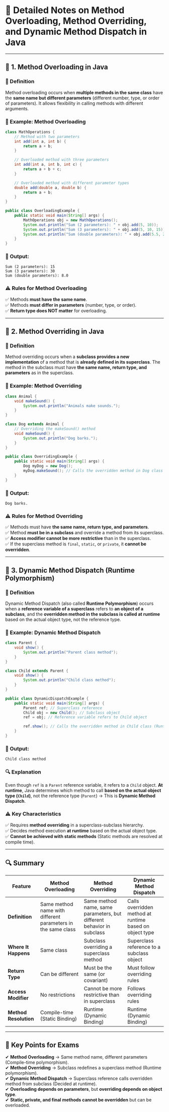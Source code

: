 # **📘 Detailed Notes on Method Overloading, Method Overriding, and Dynamic Method Dispatch in Java**  

---

## **🔹 1. Method Overloading in Java**  

### **📌 Definition**  
Method overloading occurs when **multiple methods in the same class** have the **same name but different parameters** (different number, type, or order of parameters). It allows flexibility in calling methods with different arguments.  

### **📝 Example: Method Overloading**  
```java
class MathOperations {
    // Method with two parameters
    int add(int a, int b) {
        return a + b;
    }

    // Overloaded method with three parameters
    int add(int a, int b, int c) {
        return a + b + c;
    }

    // Overloaded method with different parameter types
    double add(double a, double b) {
        return a + b;
    }
}

public class OverloadingExample {
    public static void main(String[] args) {
        MathOperations obj = new MathOperations();
        System.out.println("Sum (2 parameters): " + obj.add(5, 10));       // Calls first method
        System.out.println("Sum (3 parameters): " + obj.add(5, 10, 15));   // Calls second method
        System.out.println("Sum (double parameters): " + obj.add(5.5, 2.5)); // Calls third method
    }
}
```
### **🔹 Output:**  
```
Sum (2 parameters): 15  
Sum (3 parameters): 30  
Sum (double parameters): 8.0  
```

### **⚠ Rules for Method Overloading**  
✅ Methods **must have the same name**.  
✅ Methods **must differ in parameters** (number, type, or order).  
✅ **Return type does NOT matter** for overloading.  

---

## **🔹 2. Method Overriding in Java**  

### **📌 Definition**  
Method overriding occurs when a **subclass provides a new implementation** of a method that is **already defined in its superclass**. The method in the subclass must have **the same name, return type, and parameters** as in the superclass.  

### **📝 Example: Method Overriding**  
```java
class Animal {
    void makeSound() {
        System.out.println("Animals make sounds.");
    }
}

class Dog extends Animal {
    // Overriding the makeSound() method
    void makeSound() {
        System.out.println("Dog barks.");
    }
}

public class OverridingExample {
    public static void main(String[] args) {
        Dog myDog = new Dog();
        myDog.makeSound(); // Calls the overridden method in Dog class
    }
}
```
### **🔹 Output:**  
```
Dog barks.  
```

### **⚠ Rules for Method Overriding**  
✅ Methods must have **the same name, return type, and parameters**.  
✅ Method **must be in a subclass** and override a method from its superclass.  
✅ **Access modifier cannot be more restrictive** than in the superclass.  
✅ If the superclass method is `final`, `static`, or `private`, it **cannot be overridden**.  

---

## **🔹 3. Dynamic Method Dispatch (Runtime Polymorphism)**  

### **📌 Definition**  
Dynamic Method Dispatch (also called **Runtime Polymorphism**) occurs when a **reference variable of a superclass** refers to **an object of a subclass**, and the **overridden method in the subclass is called at runtime** based on the actual object type, not the reference type.  

### **📝 Example: Dynamic Method Dispatch**  
```java
class Parent {
    void show() {
        System.out.println("Parent class method");
    }
}

class Child extends Parent {
    void show() {
        System.out.println("Child class method");
    }
}

public class DynamicDispatchExample {
    public static void main(String[] args) {
        Parent ref; // Superclass reference
        Child obj = new Child(); // Subclass object
        ref = obj; // Reference variable refers to Child object

        ref.show(); // Calls the overridden method in Child class (Runtime Decision)
    }
}
```
### **🔹 Output:**  
```
Child class method  
```

### **🔍 Explanation**  
Even though `ref` is a `Parent` reference variable, it refers to a `Child` object. **At runtime**, Java determines which method to call **based on the actual object type (`Child`)**, not the reference type (`Parent`) → This is **Dynamic Method Dispatch**.

### **⚠ Key Characteristics**  
✅ Requires **method overriding** in a superclass-subclass hierarchy.  
✅ Decides method execution **at runtime** based on the actual object type.  
✅ **Cannot be achieved with static methods** (Static methods are resolved at compile time).  

---

## **🔍 Summary**  
| Feature | Method Overloading | Method Overriding | Dynamic Method Dispatch |
|---------|-------------------|-------------------|----------------------|
| **Definition** | Same method name with different parameters in the same class | Same method name, same parameters, but different behavior in subclass | Calls overridden method at runtime based on object type |
| **Where It Happens** | Same class | Subclass overriding a superclass method | Superclass reference to a subclass object |
| **Return Type** | Can be different | Must be the same (or covariant) | Must follow overriding rules |
| **Access Modifier** | No restrictions | Cannot be more restrictive than in superclass | Follows overriding rules |
| **Method Resolution** | Compile-time (Static Binding) | Runtime (Dynamic Binding) | Runtime (Dynamic Binding) |

---

## **📌 Key Points for Exams**  
✔ **Method Overloading** → Same method name, different parameters (Compile-time polymorphism).  
✔ **Method Overriding** → Subclass redefines a superclass method (Runtime polymorphism).  
✔ **Dynamic Method Dispatch** → Superclass reference calls overridden method from subclass (Decided at runtime).  
✔ **Overloading depends on parameters**, but **overriding depends on object type**.  
✔ **Static, private, and final methods cannot be overridden** but can be overloaded.